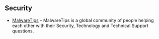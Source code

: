 ## Security

  * [MalwareTips](https://malwaretips.com/) – MalwareTips is a global community of people helping each other with their Security, Technology and Technical Support questions.